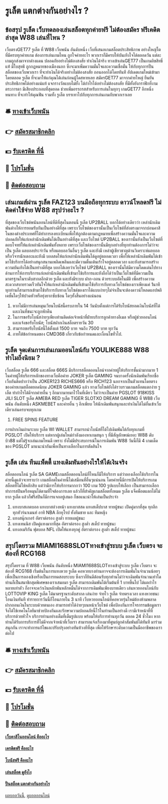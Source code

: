 # รูเล็ต แตกต่างกันอย่างไร ?
## ข้อสรุป รูเล็ต เว็บทดลองเล่นสล็อตทุกค่ายฟรี ไม่ต้องสมัคร ฟรีเคดิต ล่าสุด W88 เล่นที่ไหน ?
เว็บตรงGET77 รูเล็ต ที่ W88 เว็บพนัน อันดับหนึ่ง เว็บที่เสนอเกมสล็อตประสิทธิภาพ อย่างใหญ่โต ที่มีครบทุกค่ายเกม ต้องการเล่นเกมไหน ถูกใจค่ายอะไร พวกเราก็มีครบให้บันเทิงใจได้ตลอดวัน แต่ละเกมถูกส่งมาจากต่างแดน ปลอดภัยอย่างไม่ต้องสงสัย ทำเงินได้จริง ทางเข้าเล่นGET77 เป็นเกมลิขสิทธิ์แท้ มีใบสุทธิ ถูกกฎหมายของเมืองนอก ซึ่งจะมาเพิ่มความมั่นใจและความเชื่อมั่น ให้กับทุกการปั่นสล็อตของเว็บพวกเรา ที่จะทำเงินได้จริงอย่างไม่ต้องสงสัย ถอนออกได้โดยทันที อัปเดตเกมใหม่เข้ามาโดยตลอด รูเล็ต ที่จะมาให้แก่คุณได้เล่นก่อนผู้ใดสหายเลย สมัครGET77 มาจากค่ายใหญ่ ยืนยันประสิทธิภาพได้อย่างแน่แท้ แจกรางวัลแบบไม่ยั้ง ได้กำไรได้อย่างไม่ต้องสงสัย ที่มีทั้งยังกราฟิกที่งามตระการตา มีเสียงประกอบที่สุดยอด ช่วยเพิ่มอรรถรสสำหรับการเล่นในทุกๆ เกมGET77 อีกหนึ่งหนทาง ที่จะทำให้คุณฟิน รวมทั้ง รูเล็ต บรรเทาไปกับทุกการเล่นเกมกับพวกเราเลย

## 🛎 [ทางเข้าเว็บพนัน](https://bit.ly/3SdLNi2)
## 👉 [สมัครสมาชิกคลิก](https://bit.ly/3SdLNi2)
## 💵 [รับเครดิต ที่นี่](https://bit.ly/3dyRKHj)
## 👑 [โปรโมชั่น](https://bit.ly/3dyRKHj)
## 📱 [ติดต่อสอบถาม](https://bit.ly/3dyRKHj)

## เล่นเกมส์ผ่าน รูเล็ต FAZ123 บนมือถือทุกระบบ ดาวน์โหลดฟรี ไม่คิดค่าใช้จ่าย W88 สรุปว่าอะไร ?
ที่สุดของเว็บไซต์พนันออนไลน์ที่ดีที่สุดในตอนนี้ รูเล็ต UP2BALL บอกได้อย่างเดียวว่า เหล่านักเดิมพันต่างให้การยอมรับกันเป็นอย่างดีที่สุด เพราะเว็บไซต์ของเรานั้นเป็นเว็บไซต์ที่ส่งตรงมาจากบ่อนคาสิโนของต่างประเทศที่ได้ทำการลงทะเบียนเพื่อให้ถูกต้องตามกฎหมายเพื่อสร้างความมั่นใจและความปลอดภัยให้แก่เหล่านักเดิมพันได้เป็นอย่างดีที่สุด และเว็บไซต์ UP2BALL ของเรานั้นยังเป็นเว็บไซต์ที่ตอบโจทย์ให้แก่เหล่านักเดิมพันทั้งหลาย เพราะเว็บไซต์ของเรานั้นมีทุกอย่างที่ทุกท่านต้องการไม่ว่าจะเป็น รูเล็ต ผลบอลประจำวัน หรือผลบอลวันอื่นๆ รูเล็ต และยังมี เหล่าผู้เชียวชาญด้านวิเคราะห์ผลบอลหรือวิจารนักเตอะและยังมี บอลสดให้แก่เหล่านักเดิมพันได้ดูอยู่ตลอดเวลา เพื่อให้เหล่านักเดิมพันได้เข้ามาใช้บริการได้อย่างสนุกสนานเพลิดเพลินและมัความตื่นเต้นเร้าใจอยู่ตลอดเวลา และยังสามารถสร้างความบันเทิงได้เป็นอย่างดีที่สุด บอกได้เลยว่าเว็บไซต์ UP2BALL ของเรานั้นได้มีความโดดเด่นไปทางด้านการให้การบริการแก่เหล่านักเดิมพันที่เข้ามาใช้บริการและยังถือได้ว่าเป็นเว็บไซต์ที่มีความเป็นมาตรฐานในระดับสากลอีกด้วย รูเล็ต และยังมีระบบ ฝาก-ถอน ด้วยระบบอัตโนมัติ เพื่อสร้างความสะดวกสบายรวดเร็วทันใจให้แก่เหล่านักเดิมพันที่เข้ามาใช้บริการกับทางเว็บไซต์ของเราเพียงแค่ 1นาที ทุกท่านก็สามารถเข้ามาใช้บริการกับทางเว็บไซต์ของเราได้แบบง่ายๆไม่จำเป็นจะต้องดาวน์โหลดแอปพลิเคชั้นใดๆให้ปวดหัวหรือยุ่งยากซับซ้อน ใดๆทั้งสิ้นอย่างแน่นอน
1. หากไม่มีการเล่นหมุนเวียนโบนัสนี้ครบภายใน 14 วันนับตั้งแต่การได้รับโบนัสยอดเงินโบนัสที่ได้และเงินที่ชนะจะถูกหักคืน
2. ในการขอรับโบนัสง่ายๆเพียงท่านติดต่อเจ้าหน้าที่ฝ่ายบริการลูกค้าทางอีเมล หรือผู้ช่วยออนไลน์ และแจ้งขอรับโบนัส; โบนัสฝากเงินสล็อตรายวัน 30
3. สามารถขอรับโบนัสนี้ได้ตั้งแต่ 1500 บาท จนถึง 7500 บาท ทุกวัน
4. ภายใต้ข้อกำหนดของ CMD368 เกี่ยวกับข้อกำหนดและเงื่อนไขทั่วไป.

## รูเล็ต จุดเด่นการเล่นเกมออนไลน์กับ YOULIKE888 W88 ทำไมถึงนิยม ?
เว็บสล็อต รูเล็ต 666 และสล็อต 666S มีบริการสล็อตออนไลน์จากค่ายผู้ให้บริการชั้นนำมากมาย 1 ในค่ายผู้ให้บริการหลักของทางเว็บคือค่าย JOKER รูเล็ต GAMING จนบางครั้งนักเดิมพันเรียกชื่อเว็บกันติดปากว่าเป็น JOKER123 RICHES666 หรือ RICH123 นอกจากเป็นตัวแทนโดยตรงของค่ายเกมสล็อตยอดนิยม JOKER GAMING แล้ว ทางเว็บไซต์ยังได้รวบรวมเกมสล็อตแตกง่าย รูเล็ต ทำกำไรได้ดีจากค่ายอื่น ๆ อีกมากมายมาไว้ในที่เดียว ไม่ว่าจะเป็นค่าย PGSLOT 918KISS JILI SLOT รูเล็ต AMEBA RED รูเล็ต TIGER SLOTXO DREAM GAMING ที่ W88 เว็บพนัน อันดับหนึ่ง ASKMEBET และค่ายอื่น ๆ อีกเพียบ ให้นักเดิมพันสนุกและทำเงินได้ไม่อั้นเข้าเว็บเดียวเล่นครบจบทุกเกม
1. FREE SPINS FEATURE

การฝากเงินผ่านระบบ รูเล็ต WI WALLET สามารถนำโบนัสที่ได้ไปเดิมพันได้กับทุกเกมที่ PGSLOT เปิดให้บริการ แต่หากผู้เล่นใหม่กำลังมองหาเกมสนุก ๆ ที่มีสัญลักษณ์เยอะ W88 ดับบิว88 แต่ไม่รู้จะเล่นเกมไหนดี เพราะ ยังไม่มีประสบการณ์ในการเดิมพัน W88 วันนี้ก็มี 4 เกมเด็ดของ PGSLOT มาแนะนำกันเพื่อเป็นทางเลือกในการตัดสินใจ

## รูเล็ต เล่น ทีนแพ็ตตี้ แทงเดิมพันอย่างไรให้ได้เงินจริง
สล็อตออนไลน์ รูเล็ต SA GAMEเกมสล็อตออนไลน์ที่ไหนก็มีให้บริการ แต่ว่าลองเลือกใช้บริการในค่ายนี้ดูแล้วจะทราบว่า เกมสล็อตในค่ายนี้ไม่เสมือนที่อื่นๆแน่นอน โดยค่ายนี้มีการเปิดให้บริการเกมสล็อตที่ไม่ใช่หลักสิบ แต่ว่ามีการให้บริการมากกว่า 100 เกม 100 รูปแบบให้เลือก เป็นสามารถเลือกทำการสปินหรือหมุนได้ตามที่ใจต้องการเลย แล้วก็ที่สำคัญเกมสล็อตทั้งหมด รูเล็ต แจ็คพ็อตแตกได้ไม่ยาก รูเล็ต แล้วก็ฟรีสปินก็มีการแจกอยู่เสมอ ก็ขอแนะนำให้เล่นเป็นประจำ
1. แทงบาสเกตบอล แทงบาสล่วงหน้า แทงบาสสด แทงสเต็ปบาส ทายผู้ชนะ เปิดคู่มากที่สุด ทุกลีก ทุกทัวร์นาเมนท์ อาทิ NBA ลีกยุโรป ทั้งทีมชาย และ ทีมหญิง
2. แทงสนุ๊กเกอร์ อัตราต่อรอง สูงต่ำ ทายผลผู้ชนะ
3. แทงเทนนิส เปิดคู่แทงมากที่สุด อัตราต่อรอง สูงต่ำ สเต็ป ทายผู้ชนะ
4. แทงอเมริกัน ฟุตบอล NFL เปิดให้แทงทุกคู่ อัตราต่อรอง สูงต่ำ สเต็ป ทายผู้ชนะ

## สรุปโดยรวม MIAMI1688SLOTทางเข้าสู่ระบบ รูเล็ต เว็บตรง จะต้องที่ RCG168
สรุปโดยรวม ที่ W88 เว็บพนัน อันดับหนึ่ง MIAMI1688SLOTทางเข้าสู่ระบบ รูเล็ต เว็บตรง จะต้องที่ RCG168 เริ่มต้นในการแทงหวย รูเล็ต คอหวยบางท่านอาจจะต้องการเดิมพันในจำนวนน้อยๆเพื่อเป็นการลองเชิงหรือเป็นการทดสอบระบบ ซึ่งเราก็ยินดีต้อนรับทุกท่านไม่ว่าจะเดิมพันจำนวนเท่าใดท่านก็เป็นสมาชิกสุดพิเศษของเราเสมอมา รูเล็ต สามารถเดิมพันได้เริ่มต้นที่ 1 บาทขึ้นไป ได้ผลกำไรหลายเท่าตัว ก็อาจจะคว้าเงินหลักพันหลักหมื่นได้จากการเดิมพันเพียงบาทเดียว เล่นหวยออนไลน์กับ LOTTOVIP KING รูเล็ต ได้มาตรฐานระดับสากล เล่นง่าย จ่ายไว รูเล็ต จ่ายตรงเวลา แทงหวยชนะ โอนเงินทันที ทำรายการวันนี้ก็โอนภายใน 3 นาที เว็บหวยออนไลน์ที่คอหวยรุ่นใหม่ต้องห้ามพลาด ฝากถอนเงินในระบบด้วยตนเอง สามารถทำได้ง่ายๆบนหน้าเว็บไซต์ เพื่อป้องกันการโจรกรรมข้อมูลเราจึงได้ใช้เทคโนโลยีมาช่วยป้องกันและรักษาความปลอดภัยนี้ไว้ในท่านเป็นอย่างดี เรามีเจ้าหน้าที่ที่บริการด้วยหัวใจ บริการท่านอย่างเต็มที่เต็มรูปแบบ พร้อมให้บริการท่านทุกวัน ตลอด 24 ชั่วโมง หากท่านได้รับการบริการที่ไม่ดีจากเจ้าหน้าที่เว็บเรา สามารถแจ้งเรื่องมาที่ศูนย์ลูกค้าสัมพันธ์ได้ทันที มาร่วมสนุกกัน เราจะทำการแก้ไขและปรับปรุงอย่างทันท้วงทีที่สุด เพื่อให้รักษาระดับความเป็นมืออาชีพของเราต่อไป

## 🛎 [ทางเข้าเว็บพนัน](https://bit.ly/3SdLNi2)
## 👉 [สมัครสมาชิกคลิก](https://bit.ly/3SdLNi2)
## 💵 [รับเครดิต ที่นี่](https://bit.ly/3dyRKHj)
## 👑 [โปรโมชั่น](https://bit.ly/3dyRKHj)
## 📱 [ติดต่อสอบถาม](https://bit.ly/3dyRKHj)

#### [เว็บคาสิโนออนไลน์ คืออะไร](https://atom.io/themes/เว็บคาสิโนออนไลน์%20คืออะไร)
#### [เครดิตฟรี คืออะไร](https://atom.io/themes/เครดิตฟรี%20คืออะไร)
#### [โบนัสฟรี คืออะไร](https://atom.io/themes/โบนัสฟรี%20คืออะไร)
#### [เล่นสล็อต ดูยังไง](https://atom.io/themes/เล่นสล็อต%20ดูยังไง)
#### [ปั่นสล็อต แตกต่างกันอย่างไร](https://atom.io/themes/ปั่นสล็อต%20แตกต่างกันอย่างไร)

[ผลบอลวันนี้](https://siamsport.tv "ผลบอลวันนี้"), [ดูบอลออนไลน์](https://siamsport.tv/ดูบอลสด "ดูบอลออนไลน์")